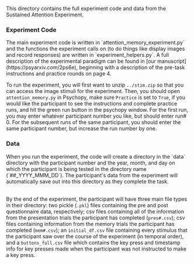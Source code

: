 This directory contains the full experiment code and data from the Sustained Attention Experiment. 

<h3>Experiment Code</h3>
The main experiment code is written in `attention_memory_experiment.py` and the functions the experiment calls on (to do things like display images and record responses) are written in `experiment_helpers.py`. A full description of the experimental paradigm can be found in [our manuscript](https://psyarxiv.com/2ps6e), beginning with a description of the pre-task instructions and practice rounds on page 4. <br />

To run the experiment, you will first want to unzip `../stim.zip` so that you can access the image stimuli for the experiment. Then, you should open `attention_memory.py` in Psychopy, make sure `Practice` is set to `True`, if you would like the participant to see the instructions and complete practice runs, and hit the green run button in the psychopy window. For the first run, you may enter whatever participant number you like, but should enter run# 0. For the subsequent runs of the same participant, you should enter the same participant number, but increase the run number by one.<br />

<h3>Data</h3>
When you run the experiment, the code will create a directory in the `data` directory with the participant number and the year, month, and day on which the participant is being tested in the directory name (`##_YYYY_MMM_DD`). The participant's data from the experiment will automatically save out into this directory as they complete the task. <br /><br />

By the end of the experiment, the participant will have three main file types in their directory: two pickle (`.pkl`) files containing the pre and post questionnaire data, respectively; csv files containing all of the information from the presentation trials the participant has completed (`pres#.csv`); csv files containing information from the memory trials the participant has completed (`mem#.csv`); an `initial_df.csv` file containing every stimulus that the participant saw over the course of the experiment (in temporal order), and a `buttons_full.csv` file which contains the key press and timestamp info for key presses made when the participant was not instructed to make a key press. 
